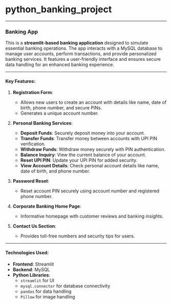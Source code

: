 # python_banking_project

---

### Banking App

This is a **streamlit-based banking application** designed to simulate essential banking operations. The app interacts with a MySQL database to manage user accounts, perform transactions, and provide personalized banking services. It features a user-friendly interface and ensures secure data handling for an enhanced banking experience.

---

#### Key Features:
1. **Registration Form**:  
   - Allows new users to create an account with details like name, date of birth, phone number, and secure PINs.
   - Generates a unique account number.

2. **Personal Banking Services**:  
   - **Deposit Funds**: Securely deposit money into your account.  
   - **Transfer Funds**: Transfer money between accounts with UPI PIN verification.  
   - **Withdraw Funds**: Withdraw money securely with PIN authentication.  
   - **Balance Inquiry**: View the current balance of your account.  
   - **Reset UPI PIN**: Update your UPI PIN for added security.  
   - **View Account Details**: Check personal account details like name, date of birth, and phone number.

3. **Password Reset**:  
   - Reset account PIN securely using account number and registered phone number.

4. **Corporate Banking Home Page**:  
   - Informative homepage with customer reviews and banking insights.

5. **Contact Us Section**:  
   - Provides toll-free numbers and security tips for users.

---

#### Technologies Used:
- **Frontend**: Streamlit
- **Backend**: MySQL
- **Python Libraries**: 
  - `streamlit` for UI
  - `mysql.connector` for database connectivity
  - `pandas` for data handling
  - `Pillow` for image handling
